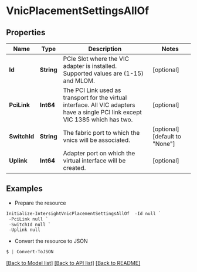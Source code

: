 # VnicPlacementSettingsAllOf
## Properties

Name | Type | Description | Notes
------------ | ------------- | ------------- | -------------
**Id** | **String** | PCIe Slot where the VIC adapter is installed. Supported values are (1-15) and MLOM. | [optional] 
**PciLink** | **Int64** | The PCI Link used as transport for the virtual interface. All VIC adapters have a single PCI link except VIC 1385 which has two. | [optional] 
**SwitchId** | **String** | The fabric port to which the vnics will be associated. | [optional] [default to "None"]
**Uplink** | **Int64** | Adapter port on which the virtual interface will be created. | [optional] 

## Examples

- Prepare the resource
```powershell
Initialize-IntersightVnicPlacementSettingsAllOf  -Id null `
 -PciLink null `
 -SwitchId null `
 -Uplink null
```

- Convert the resource to JSON
```powershell
$ | Convert-ToJSON
```

[[Back to Model list]](../README.md#documentation-for-models) [[Back to API list]](../README.md#documentation-for-api-endpoints) [[Back to README]](../README.md)

